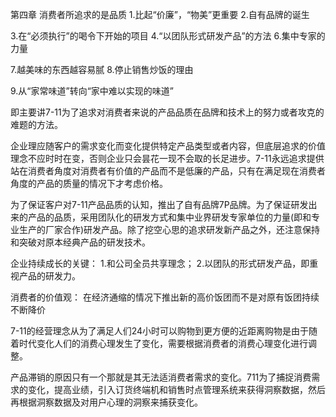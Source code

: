 第四章 消费者所追求的是品质
1.比起“价廉”，“物美”更重要
2.自有品牌的诞生

3.在“必须执行”的喝令下开始的项目
4.“以团队形式研发产品”的方法
6.集中专家的力量

7.越美味的东西越容易腻
8.停止销售炒饭的理由

9.从“家常味道”转向“家中难以实现的味道”


即主要讲7-11为了追求对消费者来说的产品品质在品牌和技术上的努力或者攻克的难题的方法。

企业理应随客户的需求变化而变化提供特定产品类型或者内容，但底层追求的价值理念不应时时在变，否则企业只会昙花一现不会取的长足进步。7-11永远追求提供站在消费者角度对消费者有价值的产品而不是低廉的产品，只有在满足现在消费者角度的产品的质量的情况下才考虑价格。

为了保证客户对7-11产品品质的认知，推出了自有品牌7P品牌。为了保证研发出来的产品的品质，采用团队化的研发方式和集中业界研发专家单位的力量(即和专业生产的厂家合作)研发产品。除了挖空心思的追求研发新产品之外，还注意保持和突破对原本经典产品的研发技术。

企业持续成长的关键：
1.和公司全员共享理念；
2.以团队的形式研发产品，即重视产品的研发力。


消费者的价值观：
在经济通缩的情况下推出新的高价饭团而不是对原有饭团持续不断降价

7-11的经营理念从为了满足人们24小时可以购物到更方便的近距离购物是由于随着时代变化人们的消费心理发生了变化，需要根据消费者的消费心理变化进行调整。

产品滞销的原因只有一个那就是其无法适消费者需求的变化。711为了捕捉消费需求的变化，提高业绩，引入订货终端机和销售时点管理系统来获得洞察数据，然后再根据洞察数据及对用户心理的洞察来捕获变化。